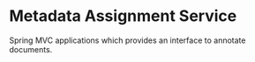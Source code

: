 Metadata Assignment Service
===========================

Spring MVC applications which provides an interface to annotate documents.
